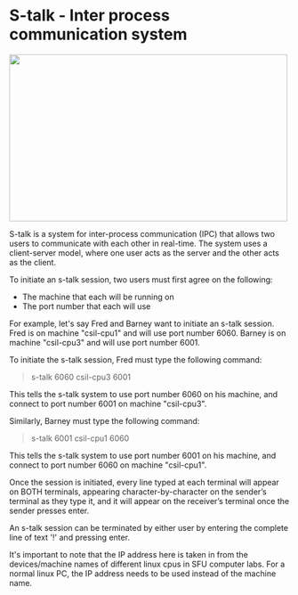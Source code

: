 # S-talk - Inter process communication system

<img src="https://user-images.githubusercontent.com/84153519/213350391-bcfb9cc8-d50c-4200-828a-bc8d27f9d99b.png" width="500" height="300">

S-talk is a system for inter-process communication (IPC) that allows two users to communicate with each other in real-time. The system uses a client-server model, where one user acts as the server and the other acts as the client. 

To initiate an s-talk session, two users must first agree on the following:
- The machine that each will be running on
- The port number that each will use

For example, let's say Fred and Barney want to initiate an s-talk session. Fred is on machine "csil-cpu1" and will use port number 6060. Barney is on machine "csil-cpu3" and will use port number 6001. 

To initiate the s-talk session, Fred must type the following command:
> s-talk 6060 csil-cpu3 6001

This tells the s-talk system to use port number 6060 on his machine, and connect to port number 6001 on machine "csil-cpu3". 

Similarly, Barney must type the following command:
> s-talk 6001 csil-cpu1 6060

This tells the s-talk system to use port number 6001 on his machine, and connect to port number 6060 on machine "csil-cpu1".

Once the session is initiated, every line typed at each terminal will appear on BOTH terminals, appearing character-by-character on the sender’s terminal as they type it, and it will appear on the receiver’s terminal once the sender presses enter.

An s-talk session can be terminated by either user by entering the complete line of text '!' and pressing enter.

It's important to note that the IP address here is taken in from the devices/machine names of different linux cpus in SFU computer labs. For a normal linux PC, the IP address needs to be used instead of the machine name.
